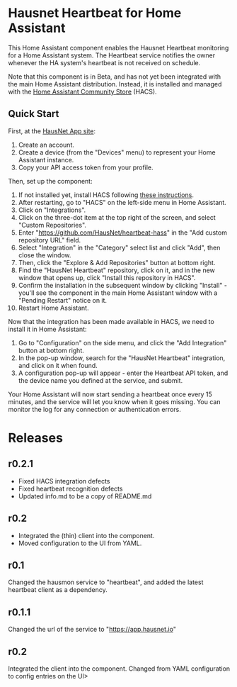 # Hausnet Heartbeat for Home Assistant

This Home Assistant component enables the Hausnet Heartbeat monitoring for 
a Home Assistant system. The Heartbeat service notifies the owner whenever
the HA system's heartbeat is not received on schedule.

Note that this component is in Beta, and has not yet been integrated with the main Home Assistant
distribution. Instead, it is installed and managed with the [Home Assistant Community Store](https://hacs.xyz/)
(HACS).

## Quick Start

First, at the [HausNet App site](https://app.hausnet.io):

1. Create an account.
2. Create a device (from the "Devices" menu) to represent your Home Assistant instance.
3. Copy your API access token from your profile.

Then, set up the component:

1. If not installed yet, install HACS following [these instructions](https://hacs.xyz/docs/installation/installation/).
2. After restarting, go to "HACS" on the left-side menu in Home Assistant.
3. Click on "Integrations".
4. Click on the three-dot item at the top right of the screen, and select "Custom Repositories".
5. Enter "https://github.com/HausNet/heartbeat-hass" in the "Add custom repository URL" field.
6. Select "Integration" in the "Category" select list and click "Add", then close the window.
7. Then, click the "Explore & Add Repositories" button at bottom right.
8. Find the "HausNet Heartbeat" repository, click on it, and in the new window that opens up, click "Install this repository in HACS".
9. Confirm the installation in the subsequent window by clicking "Install" - you'll see the component in the main Home Assistant window with a "Pending Restart" notice on it.
10. Restart Home Assistant.

Now that the integration has been made available in HACS, we need to install it in Home Assistant:

1. Go to "Configuration" on the side menu, and click the "Add Integration" button at bottom right.
2. In the pop-up window, search for the "HausNet Heartbeat" integration, and click on it when found.
3. A configuration pop-up will appear - enter the Heartbeat API token, and the device name you defined at the service, and submit.

Your Home Assistant will now start sending a heartbeat once every 15 minutes, and the service will let you know 
when it goes missing. You can monitor the log for any connection or authentication errors.

# Releases

## r0.2.1
- Fixed HACS integration defects
- Fixed heartbeat recognition defects
- Updated info.md to be a copy of README.md

## r0.2
- Integrated the (thin) client into the component.
- Moved configuration to the UI from YAML.

## r0.1
Changed the hausmon service to "heartbeat", and added the latest heartbeat client as a dependency.

## r0.1.1
Changed the url of the service to "https://app.hausnet.io"

## r0.2
Integrated the client into the component.
Changed from YAML configuration to config entries on the UI>

